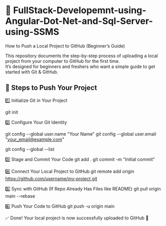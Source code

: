 # 🚀 FullStack-Developemnt-using-Angular-Dot-Net-and-Sql-Server-using-SSMS

How to Push a Local Project to GitHub (Beginner’s Guide)

This repository documents the step-by-step process of uploading a local project from your computer to GitHub for the first time.  
It’s designed for beginners and freshers who want a simple guide to get started with Git & GitHub.

## 📌 Steps to Push Your Project

1️⃣ Initialize Git in Your Project

git init

2️⃣ Configure Your Git Identity

git config --global user.name "Your Name"
git config --global user.email "your_email@example.com"

git config --global --list

3️⃣ Stage and Commit Your Code
git add .
git commit -m "Initial commit"

4️⃣ Connect Your Local Project to GitHub
git remote add origin https://github.com/username/my-project.git

5️⃣ Sync with GitHub (If Repo Already Has Files like README)
git pull origin main --rebase

6️⃣ Push Your Code to GitHub
git push -u origin main

✅ Done!
Your local project is now successfully uploaded to GitHub 🎉

